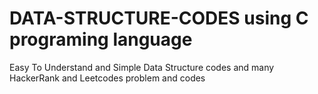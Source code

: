 # DATA-STRUCTURE-CODES using C programing language 
Easy To Understand and Simple Data Structure codes and many HackerRank and Leetcodes problem and codes
